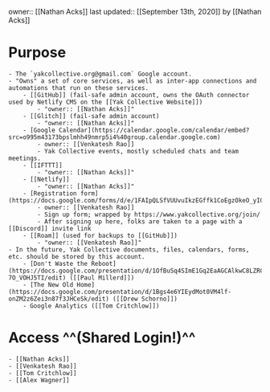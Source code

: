 owner:: [[Nathan Acks]]
last updated:: [[September 13th, 2020]] by [[Nathan Acks]]
# Purpose
    - The `yakcollective.org@gmail.com` Google account.
    - "Owns" a set of core services, as well as inter-app connections and automations that run on these services.
        - [[GitHub]] (fail-safe admin account, owns the OAuth connector used by Netlify CMS on the [[Yak Collective Website]])
            - "owner:: [[Nathan Acks]]"
        - [[Glitch]] (fail-safe admin account)
            - "owner:: [[Nathan Acks]]"
        - [Google Calendar](https://calendar.google.com/calendar/embed?src=o995m43173bpslmhh49nmrp5i4%40group.calendar.google.com)
            - owner:: [[Venkatesh Rao]]
            - Yak Collective events, mostly scheduled chats and team meetings.
        - [[IFTTT]]
            - "owner:: [[Nathan Acks]]"
        - [[Netlify]]
            - "owner:: [[Nathan Acks]]"
        - [Registration form](https://docs.google.com/forms/d/e/1FAIpQLSfVUUvuIkzEGffk1CoEgzOkeO_yI05Nuw6zU3H1TNLmiQOf7g/viewform)
            - owner:: [[Venkatesh Rao]]
            - Sign up form; wrapped by https://www.yakcollective.org/join/
            - After signing up here, folks are taken to a page with a [[Discord]] invite link
        - [[Roam]] (used for backups to [[GitHub]])
            - "owner:: [[Venkatesh Rao]]"
    - In the future, Yak Collective documents, files, calendars, forms, etc. should be stored by this account.
        - [Don't Waste the Reboot](https://docs.google.com/presentation/d/1OfBuSq4SImE1Gq2EaAGCAlkwC8LZRCWx-7O_VOHJ5TI/edit) ([[Paul Millerd]])
        - [The New Old Home](https://docs.google.com/presentation/d/1Bgs4e6YIEydMot0VM4lf-onZM2z6Zei3n87f3JHCeSk/edit) ([[Drew Schorno]])
        - Google Analytics ([[Tom Critchlow]])
# Access ^^(Shared Login!)^^
    - [[Nathan Acks]]
    - [[Venkatesh Rao]]
    - [[Tom Critchlow]]
    - [[Alex Wagner]]
